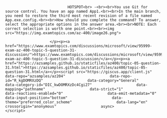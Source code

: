 <p class="card-text">
							
								HOTSPOT<br> -<br><br>You use Git for source control. You have an app named App1.<br><br>In the main branch, you need to restore the third most recent revision of a file named App.exe.config.<br><br>How should you complete the command? To answer, select the appropriate options in the answer area.<br><br>NOTE: Each correct selection is worth one point.<br><br><img src="https://img.examtopics.com/az-400/image26.png">
							
						</p><p><a href="https://www.examtopics.com/discussions/microsoft/view/95999-exam-az-400-topic-5-question-31-discussion/">https://www.examtopics.com/discussions/microsoft/view/95999-exam-az-400-topic-5-question-31-discussion/</a></p><p><a href="https://azsamples.github.io/staticfiles/az400/topic-05-question-31.html">https://azsamples.github.io/staticfiles/az400/topic-05-question-31.html</a></p><script src="https://giscus.app/client.js"                    data-repo="azsamples/az204"                    data-repo-id="R_kgDOMRXzDQ"                    data-category="General"                    data-category-id="DIC_kwDOMRXzDc4Cgi27"                    data-mapping="pathname"                    data-strict="1"                    data-reactions-enabled="0"                    data-emit-metadata="0"                    data-input-position="bottom"                    data-theme="preferred_color_scheme"                    data-lang="en"                    crossorigin="anonymous"                    async>                    </script>